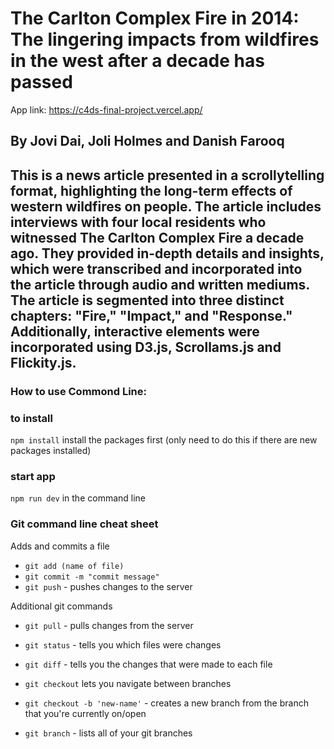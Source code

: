 # The Carlton Complex Fire in 2014: The lingering impacts from wildfires in the west after a decade has passed

App link: https://c4ds-final-project.vercel.app/

## By Jovi Dai, Joli Holmes and Danish Farooq

## This is a news article presented in a scrollytelling format, highlighting the long-term effects of western wildfires on people. The article includes interviews with four local residents who witnessed The Carlton Complex Fire a decade ago. They provided in-depth details and insights, which were transcribed and incorporated into the article through audio and written mediums. The article is segmented into three distinct chapters: "Fire," "Impact," and "Response." Additionally, interactive elements were incorporated using D3.js, Scrollams.js and Flickity.js.

### How to use Commond Line:
### to install

`npm install` install the packages first (only need to do this if there are new packages installed)

### start app

`npm run dev` in the command line

### Git command line cheat sheet

Adds and commits a file

* `git add (name of file)`
* `git commit -m "commit message"`
* `git push` - pushes changes to the server

Additional git commands

* `git pull` - pulls changes from the server
* `git status` - tells you which files were changes
* `git diff` - tells you the changes that were made to each file

* `git checkout` lets you navigate between branches
* `git checkout -b 'new-name'` - creates a new branch from the branch that you're currently on/open
* `git branch` - lists all of your git branches

